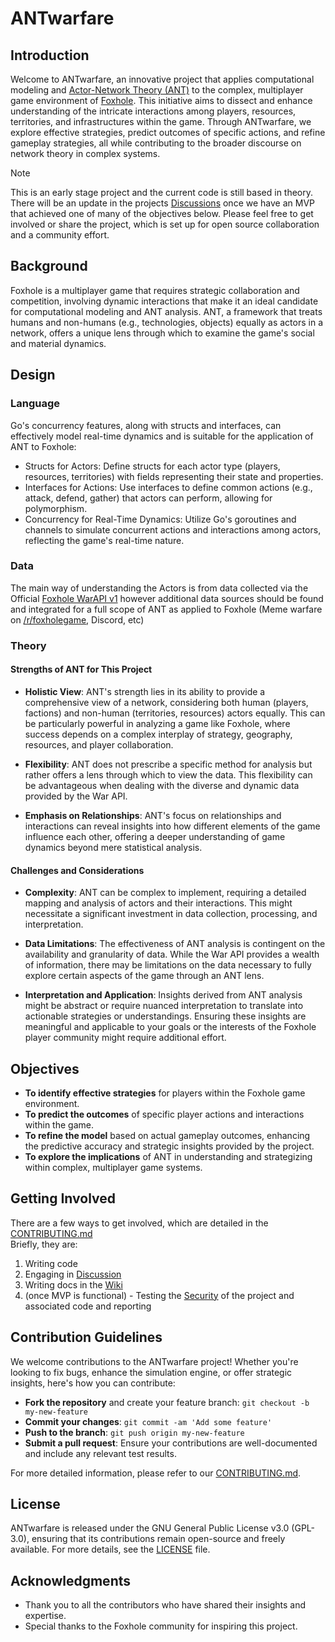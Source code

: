 # ANTwarfare

## Introduction
Welcome to ANTwarfare, an innovative project that applies computational modeling and [Actor-Network Theory (ANT)](https://en.wikipedia.org/wiki/Actor%E2%80%93network_theory) to the complex, multiplayer game environment of [Foxhole](https://foxhole.wiki.gg/wiki/Foxhole_Wiki). This initiative aims to dissect and enhance understanding of the intricate interactions among players, resources, territories, and infrastructures within the game. Through ANTwarfare, we explore effective strategies, predict outcomes of specific actions, and refine gameplay strategies, all while contributing to the broader discourse on network theory in complex systems.

> [!NOTE]  
This is an early stage project and the current code is still based in theory. There will be an update in the projects [Discussions](https://github.com/444B/ANTwarfare/discussions) once we have an MVP that achieved one of many of the objectives below. Please feel free to get involved or share the project, which is set up for open source collaboration and a community effort.

## Background
Foxhole is a multiplayer game that requires strategic collaboration and competition, involving dynamic interactions that make it an ideal candidate for computational modeling and ANT analysis. ANT, a framework that treats humans and non-humans (e.g., technologies, objects) equally as actors in a network, offers a unique lens through which to examine the game's social and material dynamics.


## Design
### Language
Go's concurrency features, along with structs and interfaces, can effectively model real-time dynamics and is suitable for the application of ANT to Foxhole:
- Structs for Actors: Define structs for each actor type (players, resources, territories) with fields representing their state and properties.
- Interfaces for Actions: Use interfaces to define common actions (e.g., attack, defend, gather) that actors can perform, allowing for polymorphism.
- Concurrency for Real-Time Dynamics: Utilize Go's goroutines and channels to simulate concurrent actions and interactions among actors, reflecting the game's real-time nature.
### Data
The main way of understanding the Actors is from data collected via the Official [Foxhole WarAPI v1](https://github.com/clapfoot/warapi) however additional data sources should be found and integrated for a full scope of ANT as applied to Foxhole (Meme warfare on [/r/foxholegame](https://www.reddit.com/r/foxholegame/), Discord, etc)
### Theory
####

#### Strengths of ANT for This Project

- **Holistic View**: ANT's strength lies in its ability to provide a comprehensive view of a network, considering both human (players, factions) and non-human (territories, resources) actors equally. This can be particularly powerful in analyzing a game like Foxhole, where success depends on a complex interplay of strategy, geography, resources, and player collaboration.

- **Flexibility**: ANT does not prescribe a specific method for analysis but rather offers a lens through which to view the data. This flexibility can be advantageous when dealing with the diverse and dynamic data provided by the War API.

- **Emphasis on Relationships**: ANT's focus on relationships and interactions can reveal insights into how different elements of the game influence each other, offering a deeper understanding of game dynamics beyond mere statistical analysis.

#### Challenges and Considerations

- **Complexity**: ANT can be complex to implement, requiring a detailed mapping and analysis of actors and their interactions. This might necessitate a significant investment in data collection, processing, and interpretation.

- **Data Limitations**: The effectiveness of ANT analysis is contingent on the availability and granularity of data. While the War API provides a wealth of information, there may be limitations on the data necessary to fully explore certain aspects of the game through an ANT lens.

- **Interpretation and Application**: Insights derived from ANT analysis might be abstract or require nuanced interpretation to translate into actionable strategies or understandings. Ensuring these insights are meaningful and applicable to your goals or the interests of the Foxhole player community might require additional effort.


## Objectives
- **To identify effective strategies** for players within the Foxhole game environment.
- **To predict the outcomes** of specific player actions and interactions within the game.
- **To refine the model** based on actual gameplay outcomes, enhancing the predictive accuracy and strategic insights provided by the project.
- **To explore the implications** of ANT in understanding and strategizing within complex, multiplayer game systems.

## Getting Involved
There are a few ways to get involved, which are detailed in the [CONTRIBUTING.md](/.github/CONTRIBUTING.md)  
Briefly, they are:
1. Writing code  
2. Engaging in [Discussion](https://github.com/444B/ANTwarfare/discussions)  
3. Writing docs in the [Wiki](https://github.com/444B/ANTwarfare/wiki)
4. (once MVP is functional) - Testing the [Security](https://github.com/444B/ANTwarfare/security) of the project and associated code and reporting

<!--To get started with ANTwarfare, follow these steps: 

1. **Clone the repository**: `git clone https://github.com/444B/ANTwarfare.git`
2. **Install dependencies**: Detailed instructions on setting up your environment and any necessary dependencies.
3. **Run simulations**: Instructions on how to initiate your first set of simulations with the provided data or scenarios.
-->

## Contribution Guidelines
We welcome contributions to the ANTwarfare project! Whether you're looking to fix bugs, enhance the simulation engine, or offer strategic insights, here's how you can contribute:

- **Fork the repository** and create your feature branch: `git checkout -b my-new-feature`
- **Commit your changes**: `git commit -am 'Add some feature'`
- **Push to the branch**: `git push origin my-new-feature`
- **Submit a pull request**: Ensure your contributions are well-documented and include any relevant test results.

For more detailed information, please refer to our [CONTRIBUTING.md](.github/CONTRIBUTING.md).

## License
ANTwarfare is released under the GNU General Public License v3.0 (GPL-3.0), ensuring that its contributions remain open-source and freely available. For more details, see the [LICENSE](.github/LICENSE) file.

## Acknowledgments
- Thank you to all the contributors who have shared their insights and expertise.
- Special thanks to the Foxhole community for inspiring this project.

